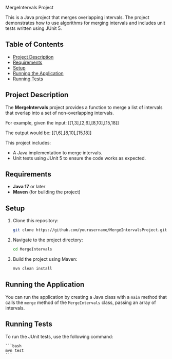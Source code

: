  MergeIntervals Project

This is a Java project that merges overlapping intervals. The project demonstrates how to use algorithms for merging intervals and includes unit tests written using JUnit 5.

## Table of Contents
- [Project Description](#project-description)
- [Requirements](#requirements)
- [Setup](#setup)
- [Running the Application](#running-the-application)
- [Running Tests](#running-tests)


## Project Description

The **MergeIntervals** project provides a function to merge a list of intervals that overlap into a set of non-overlapping intervals.

For example, given the input: [[1,3],[2,6],[8,10],[15,18]]

The output would be: [[1,6],[8,10],[15,18]]

This project includes:
- A Java implementation to merge intervals.
- Unit tests using JUnit 5 to ensure the code works as expected.

## Requirements

- **Java 17** or later
- **Maven** (for building the project)

## Setup

1. Clone this repository:
    ```bash
    git clone https://github.com/yourusername/MergeIntervalsProject.git
    ```
   
2. Navigate to the project directory:
    ```bash
    cd MergeIntervals
    ```

3. Build the project using Maven:
    ```bash
    mvn clean install
    ```

## Running the Application

You can run the application by creating a Java class with a `main` method that calls the `merge` method of the `MergeIntervals` class, passing an array of intervals.

## Running Tests

To run the JUnit tests, use the following command:

    ```bash
    mvn test
    ```


